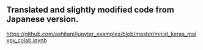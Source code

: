 ## Translated and slightly modified code from Japanese version. <br>
https://github.com/ashitani/jupyter_examples/blob/master/mnist_keras_maixpy_colab.ipynb
